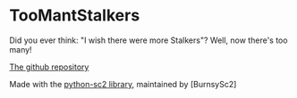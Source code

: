 # TooMantStalkers
Did you ever think: "I wish there were more Stalkers"? Well, now there's too many!

[The github repository](https://github.com/ProfessorQu/TooManyStalkersBot)

Made with the [python-sc2 library](https://github.com/BurnySc2/python-sc2), maintained by [BurnsySc2]
